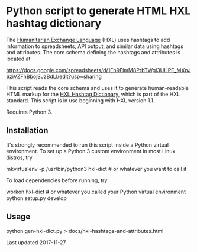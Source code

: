 # Python script to generate HTML HXL hashtag dictionary

The [Humanitarian Exchange Language](http://hxlstandard.org) (HXL)
uses hashtags to add information to spreadsheets, API output, and
similar data using hashtags and attributes. The core schema defining
the hashtags and attributes is located at

https://docs.google.com/spreadsheets/d/1En9FlmM8PrbTWgl3UHPF_MXnJ6ziVZFhBbojSJzBdLI/edit?usp=sharing

This script reads the core schema and uses it to generate
human-readable HTML markup for the [HXL Hashtag
Dictionary](http://hxlstandard.org/standard/dictionary/), which is
part of the HXL standard. This script is in use beginning with HXL
version 1.1.

Requires Python 3.

## Installation

It's strongly recommended to run this script inside a Python virtual
environment. To set up a Python 3 custom environment in most Linux
distros, try

  mkvirtualenv -p /usr/bin/python3 hxl-dict # or whatever you want to call it

To load dependencies before running, try

  workon hxl-dict # or whatever you called your Python virtual environment
  python setup.py develop

## Usage

  python gen-hxl-dict.py > docs/hxl-hashtags-and-attributes.html


Last updated 2017-11-27
